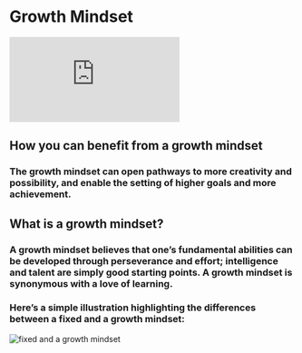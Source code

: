 # Growth Mindset
![BRAIN](https://alray.ps/ar/thumb.php?src=uploads//images/1c107c20ac76da7fabdb5d35d955c7e4.jpg&w=1000&zc=1)
## How you can benefit from a growth mindset
### The growth mindset can open pathways to more creativity and possibility, and enable the setting of higher goals and more achievement.

## What is a growth mindset?
### A growth mindset believes that one’s fundamental abilities can be developed through perseverance and effort; intelligence and talent are simply good starting points. A growth mindset is synonymous with a love of learning.
### Here’s a simple illustration highlighting the differences between a fixed and a growth mindset:

![ fixed and a growth mindset]()

